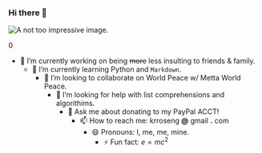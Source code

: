 ### Hi there 👋


<picture>
 <source media="(prefers-color-scheme: dark)" srcset="https://cdn.pixabay.com/photo/2016/07/02/12/21/eclipse-1492818_1280.jpg">
 <source media="(prefers-color-scheme: light)" srcset="https://cdn.pixabay.com/photo/2014/03/26/17/50/sunset-298850_1280.jpg">
 <img alt="A not too impressive image." src="https://cdn.pixabay.com/photo/2017/10/04/12/35/the-sun-2816097_1280.jpg">
</picture>

0


- 🔭 I’m currently working on being ~~more~~ less insulting to friends & family.
  - 🌱 I’m currently learning Python and `Markdown`.
    - 👯 I’m looking to collaborate on World Peace w/ Metta World Peace.
      - 🤔 I’m looking for help with list comprehensions and algorithims.
        - 💬 Ask me about donating to my PayPal ACCT!
          - 📫 How to reach me: krroseng **@** gmail **.** com
            - 😄 Pronouns: I, me, me, mine.
              - ⚡ Fun fact: $e=mc^2$

